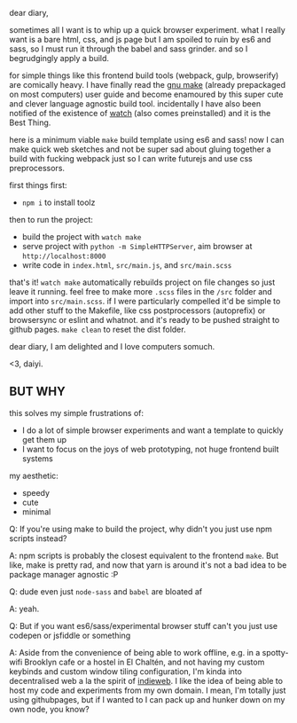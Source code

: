 dear diary,

sometimes all I want is to whip up a quick browser experiment. what I really want is a bare html, css, and js page but I am spoiled to ruin by es6 and sass, so I must run it through the babel and sass grinder. and so I begrudgingly apply a build.

for simple things like this frontend build tools (webpack, gulp, browserify) are comically heavy. I have finally read the [gnu make](https://www.gnu.org/software/make/manual/html_node/index.html) (already prepackaged on most computers) user guide and become enamoured by this super cute and clever language agnostic build tool. incidentally I have also been notified of the existence of [watch](https://linux.die.net/man/1/watch) (also comes preinstalled) and it is the Best Thing.

here is a minimum viable `make` build template using es6 and sass! now I can make quick web sketches and not be super sad about gluing together a build with fucking webpack just so I can write futurejs and use css preprocessors.

first things first:

- `npm i` to install toolz

then to run the project:

- build the project with `watch make`
- serve project with `python -m SimpleHTTPServer`, aim browser at `http://localhost:8000`
- write code in `index.html`, `src/main.js`, and `src/main.scss`


that's it! `watch make` automatically rebuilds project on file changes so just leave it running. feel free to make more `.scss` files in the `/src` folder and import into `src/main.scss`. if I were particularly compelled it'd be simple to add other stuff to the Makefile, like css postprocessors (autoprefix) or browsersync or eslint and whatnot. and it's ready to be pushed straight to github pages. `make clean` to reset the dist folder.

dear diary, I am delighted and I love computers somuch.

<3, daiyi.




## BUT WHY

this solves my simple frustrations of:

- I do a lot of simple browser experiments and want a template to quickly get them up
- I want to focus on the joys of web prototyping, not huge frontend built systems

my aesthetic:

- speedy
- cute
- minimal

Q: If you're using make to build the project, why didn't you just use npm scripts instead?

A: npm scripts is probably the closest equivalent to the frontend `make`. But like, make is pretty rad, and now that yarn is around it's not a bad idea to be package manager agnostic :P

Q: dude even just `node-sass` and `babel` are bloated af

A: yeah.

Q: But if you want es6/sass/experimental browser stuff can't you just use codepen or jsfiddle or something

A: Aside from the convenience of being able to work offline, e.g. in a spotty-wifi Brooklyn cafe or a hostel in El Chaltén, and not having my custom keybinds and custom window tiling configuration, I'm kinda into decentralised web a la the spirit of [indieweb](https://indieweb.org/). I like the idea of being able to host my code and experiments from my own domain. I mean, I'm totally just using githubpages, but if I wanted to I can pack up and hunker down on my own node, you know?
